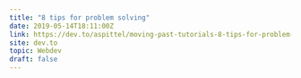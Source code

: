```yaml
---
title: "8 tips for problem solving"
date: 2019-05-14T18:11:00Z
link: https://dev.to/aspittel/moving-past-tutorials-8-tips-for-problem-solving-3e0p?utm_medium=RSS&utm_source=hune
site: dev.to
topic: Webdev
draft: false
---
```

